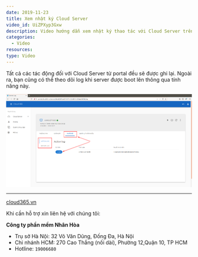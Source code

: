 ```yaml
---
date: 2019-11-23
title: Xem nhật ký Cloud Server
video_id: UiZPXyp3Gxw
description: Video hướng dẫn xem nhật ký thao tác với Cloud Server trên portal cloud365.
categories:
  - Video
resources:
type: Video
---
```


Tất cả các tác động đối với Cloud Server từ portal đều sẽ được ghi lại. Ngoài ra, bạn cũng có thể theo dõi log khi server được boot lên thông qua tính năng này.

![](/images/img-nhat-ky-vps/screenshot.png)


---
<a href="https://cloud365.vn/" target="_blank">cloud365.vn</a>

Khi cần hỗ trợ xin liên hệ với chúng tôi:

**Công ty phần mềm Nhân Hòa**
- Trụ sở Hà Nội: 32 Võ Văn Dũng, Đống Đa, Hà Nội
- Chi nhánh HCM: 270 Cao Thắng (nối dài), Phường 12,Quận 10, TP HCM
- Hotline: `19006680`